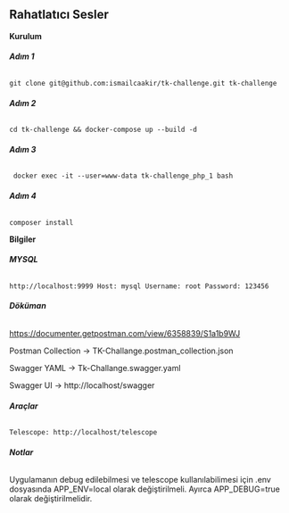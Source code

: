## **Rahatlatıcı Sesler**

**Kurulum**

###### **Adım 1**

`git clone git@github.com:ismailcaakir/tk-challenge.git tk-challenge`

###### **Adım 2**

`cd tk-challenge && docker-compose up --build -d`

###### **Adım 3**

` docker exec -it --user=www-data tk-challenge_php_1 bash`

###### **Adım 4**
`composer install`


**Bilgiler**

###### **MYSQL**
`http://localhost:9999 Host: mysql Username: root Password: 123456`

###### **Döküman**
https://documenter.getpostman.com/view/6358839/S1a1b9WJ

Postman Collection -> TK-Challange.postman_collection.json

Swagger YAML -> Tk-Challange.swagger.yaml

Swagger UI -> http://localhost/swagger

###### **Araçlar**
`Telescope: http://localhost/telescope`

###### **Notlar**
Uygulamanın debug edilebilmesi ve telescope kullanılabilimesi için .env dosyasında APP_ENV=local olarak değiştirilmeli. Ayırca APP_DEBUG=true olarak değiştirilmelidir.
